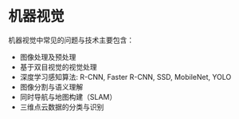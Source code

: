 # 机器视觉

机器视觉中常见的问题与技术主要包含：

- 图像处理及预处理
- 基于双目视觉的视觉处理
- 深度学习感知算法: R-CNN, Faster R-CNN, SSD, MobileNet, YOLO
- 图像分割与语义理解
- 同时导航与地图构建（SLAM）
- 三维点云数据的分类与识别
